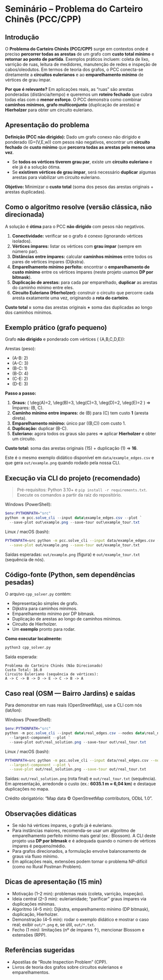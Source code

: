    

# Seminário – Problema do Carteiro Chinês (PCC/CPP)

## Introdução
O **Problema do Carteiro Chinês (PCC/CPP)** surge em contextos onde é preciso **percorrer todas as arestas** de um grafo com **custo total mínimo** e **retornar ao ponto de partida**. Exemplos práticos incluem: coleta de lixo, varrição de ruas, leitura de medidores, manutenção de redes e inspeção de cabos/oleodutos. Em termos de teoria dos grafos, o PCC conecta-se diretamente a **circuitos eulerianos** e ao **emparelhamento mínimo** de vértices de grau ímpar.

**Por que é relevante?** Em aplicações reais, as “ruas” são arestas ponderadas (distância/tempo) e queremos um **roteiro fechado** que cubra todas elas com o **menor esforço**. O PCC demonstra como combinar **caminhos mínimos**, **grafo multiconjunto** (duplicação de arestas) e **Hierholzer** para obter um circuito euleriano.

## Apresentação do problema
**Definição (PCC não dirigido):** Dado um grafo conexo não dirigido e ponderado \(G=(V,E,w)\) com pesos não negativos, encontrar um **circuito fechado** de **custo mínimo** que **percorra todas as arestas pelo menos uma vez**.

- Se **todos os vértices tiverem grau par**, existe um **circuito euleriano** e ele já é a solução ótima.
- Se **existirem vértices de grau ímpar**, será necessário **duplicar** algumas arestas para viabilizar um circuito euleriano.

**Objetivo:** Minimizar o **custo total** (soma dos pesos das arestas originais + arestas duplicadas).

## Como o algoritmo resolve (versão clássica, não direcionada)
A solução é **ótima** para o PCC **não dirigido** com pesos não negativos.

1. **Conectividade:** verificar se o grafo é conexo (ignorando vértices isolados).
2. **Vértices ímpares:** listar os vértices com **grau ímpar** (sempre em número par).
3. **Distâncias entre ímpares:** calcular **caminhos mínimos** entre todos os pares de vértices ímpares (Dijkstra).
4. **Emparelhamento mínimo perfeito:** encontrar o **emparelhamento de custo mínimo** entre os vértices ímpares (neste projeto usamos **DP por bitmask**).
5. **Duplicação de arestas:** para cada par emparelhado, **duplicar** as arestas do caminho mínimo entre eles.
6. **Circuito Euleriano (Hierholzer):** construir o circuito que percorre cada aresta exatamente uma vez, originando a **rota do carteiro**.  

**Custo total =** soma das arestas originais **+** soma das duplicadas ao longo dos caminhos mínimos.

## Exemplo prático (grafo pequeno)
Grafo **não dirigido** e ponderado com vértices \( \{A,B,C,D,E\}\):

Arestas (peso):  
- \(A-B: 2\)  
- \(A-C: 3\)  
- \(B-C: 1\)  
- \(B-D: 4\)  
- \(C-E: 2\)  
- \(D-E: 3\)

**Passo a passo:**
1. **Graus:** \( \deg(A)=2, \deg(B)=3, \deg(C)=3, \deg(D)=2, \deg(E)=2 \) ⇒ Ímpares: \(B, C\).
2. **Caminho mínimo entre ímpares:** de \(B\) para \(C\) tem custo **1** (aresta direta).
3. **Emparelhamento mínimo:** único par \((B,C)\) com custo 1.
4. **Duplicação:** duplicar \(B-C\).
5. **Euleriano:** agora todos os graus são pares ⇒ aplicar **Hierholzer** e obter um circuito.

**Custo total:** soma das arestas originais (15) + duplicação (1) ⇒ **16**.

Este é o mesmo exemplo didático disponível em `data/example_edges.csv` e que gera `out/example.png` quando rodado pela nossa CLI.

## Execução via CLI do projeto (recomendado)

> Pré-requisitos: Python 3.10+ e `pip install -r requirements.txt`. Execute os comandos a partir da raiz do repositório.

Windows (PowerShell):

```powershell
$env:PYTHONPATH="src"
python -m pcc.solve_cli --input data\example_edges.csv --plot `
  --save-plot out\example.png --save-tour out\example_tour.txt
```

Linux / macOS (bash):

```bash
PYTHONPATH=src python -m pcc.solve_cli --input data/example_edges.csv --plot \
  --save-plot out/example.png --save-tour out/example_tour.txt
```

Saídas esperadas: `out/example.png` (figura) e `out/example_tour.txt` (sequência de nós).

## Código-fonte (Python, sem dependências pesadas)
O arquivo `cpp_solver.py` contém:
- Representação simples de grafo.
- Dijkstra para caminhos mínimos.
- Emparelhamento mínimo por DP bitmask.
- Duplicação de arestas ao longo de caminhos mínimos.
- Circuito de Hierholzer.
- Um **exemplo** pronto para rodar.

**Como executar localmente:**
```bash
python3 cpp_solver.py
```
Saída esperada:
```
Problema do Carteiro Chinês (Não Direcionado)
Custo Total: 16.0
Circuito Euleriano (sequência de vértices):
A -> C -> B -> D -> E -> C -> B -> A
```

## Caso real (OSM — Bairro Jardins) e saídas

Para demonstrar em ruas reais (OpenStreetMap), use a CLI com nós (lat/lon):

Windows (PowerShell):

```powershell
$env:PYTHONPATH="src"
python -m pcc.solve_cli --input data\real_edges.csv --nodes data\real_nodes.csv `
  --largest-component --plot `
  --save-plot out\real_solution.png --save-tour out\real_tour.txt
```

Linux / macOS (bash):

```bash
PYTHONPATH=src python -m pcc.solve_cli --input data/real_edges.csv --nodes data/real_nodes.csv \
  --largest-component --plot \
  --save-plot out/real_solution.png --save-tour out/real_tour.txt
```

Saídas: `out/real_solution.png` (rota final) e `out/real_tour.txt` (sequência). Em apresentação, arredonde o custo (ex.: **6035.1 m ≈ 6,04 km**) e destaque duplicações no mapa. 

Crédito obrigatório: “Map data © OpenStreetMap contributors, ODbL 1.0”.

## Observações didáticas
- Se não há vértices ímpares, o grafo já é euleriano.  
- Para instâncias maiores, recomenda-se usar um algoritmo de emparelhamento perfeito mínimo mais geral (ex.: Blossom). A CLI deste projeto usa **DP por bitmask** e é adequada quando o número de vértices ímpares é pequeno/médio.  
- Para grafos direcionados, a formulação envolve balanceamento de graus via fluxo mínimo.  
- Em aplicações reais, extensões podem tornar o problema NP-difícil (como no Rural Postman Problem).

## Dicas de apresentação (15 min)

- Motivação (1–2 min): problemas reais (coleta, varrição, inspeção).
- Ideia central (2–3 min): eulerianidade; “parificar” graus ímpares via duplicações mínimas.
- Algoritmo (4–5 min): Dijkstra, emparelhamento mínimo (DP bitmask), duplicação, Hierholzer.
- Demonstração (4–5 min): rodar o exemplo didático e mostrar o caso real; exibir `out/*.png` e, se útil, `out/*.txt`.
- Fecho (1 min): limitações (nº de ímpares ↑), mencionar Blossom e extensões (RPP).

## Referências sugeridas
- Apostilas de “Route Inspection Problem” (CPP).  
- Livros de teoria dos grafos sobre circuitos eulerianos e emparelhamentos.
